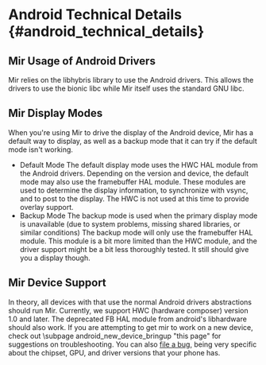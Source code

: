 Android Technical Details {#android_technical_details}
===============================

Mir Usage of Android Drivers
----------------------------

Mir relies on the libhybris library to use the Android drivers. This allows the
drivers to use the bionic libc while Mir itself uses the standard GNU libc.

Mir Display Modes
-----------------

When you're using Mir to drive the display of the Android device, Mir has
a default way to display, as well as a backup mode that it can try if the
default mode isn't working.

 *  Default Mode
    The default display mode uses the HWC HAL module from the Android drivers.
    Depending on the version and device, the default mode may also use the
    framebuffer HAL module. These modules are used to determine the display
    information, to synchronize with vsync, and to post to the display. The HWC
    is not used at this time to provide overlay support.
 *  Backup Mode
    The backup mode is used when the primary display mode is unavailable (due
    to system problems, missing shared libraries, or similar conditions)
    The backup mode will only use the framebuffer HAL module. This module is a
    bit more limited than the HWC module, and the driver support might be a bit
    less thoroughly tested. It still should give you a display though.

Mir Device Support
------------------

In theory, all devices with that use the normal Android drivers abstractions
should run Mir. Currently, we support HWC (hardware composer) version 1.0 and later.
The deprecated FB HAL module from android's libhardware should also work.
If you are attempting to get mir to work on a new device, check out \subpage android_new_device_bringup "this page" for suggestions on troubleshooting. You can also 
<a href="https://bugs.launchpad.net/mir">file a bug,</a> being very
specific about the chipset, GPU, and driver versions that your phone has. 
